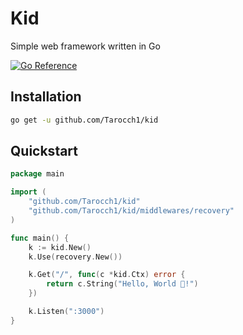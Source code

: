 # Kid

Simple web framework written in Go

[![Go Reference](https://pkg.go.dev/badge/github.com/Tarocch1/kid.svg)](https://pkg.go.dev/github.com/Tarocch1/kid)

## Installation

```sh
go get -u github.com/Tarocch1/kid
```

## Quickstart

```go
package main

import (
    "github.com/Tarocch1/kid"
    "github.com/Tarocch1/kid/middlewares/recovery"
)

func main() {
    k := kid.New()
    k.Use(recovery.New())

    k.Get("/", func(c *kid.Ctx) error {
        return c.String("Hello, World 👋!")
    })

    k.Listen(":3000")
}
```
